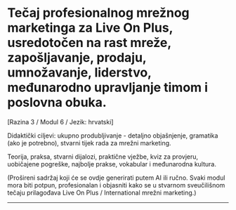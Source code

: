 # Tečaj profesionalnog mrežnog marketinga za Live On Plus, usredotočen na rast mreže, zapošljavanje, prodaju, umnožavanje, liderstvo, međunarodno upravljanje timom i poslovna obuka.


[Razina 3 / Modul 6 / Jezik: hrvatski]

Didaktički ciljevi: ukupno produbljivanje - detaljno objašnjenje, gramatika (ako je potrebno), stvarni tijek rada za mrežni marketing.

Teorija, praksa, stvarni dijalozi, praktične vježbe, kviz za provjeru, uobičajene pogreške, najbolje prakse, vokabular i međunarodna kultura.


(Prošireni sadržaj koji će se ovdje generirati putem AI ili ručno. Svaki modul mora biti potpun, profesionalan i objasniti kako se u stvarnom sveučilišnom tečaju prilagođava Live On Plus / International mrežni marketing.)

---